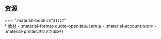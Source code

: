 ## 资源  
=== ":material-book:`CST31217`"  
    * [教材](https://api.hanximeng.com/lanzou/?url=https://cqu-openlib.lanzout.com/iIJCB296jgdg&type=down) - :material-format-quote-open:`数值计算方法` - :material-account:`徐萃萍` - :material-printer:`清华大学出版社`  
